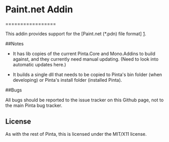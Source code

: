 # Paint.net Addin
=================

This addin provides support for the [Paint.net (*.pdn) file format] [1].

[1]: http://www.getpaint.net/index.html

##Notes

- It has lib copies of the current Pinta.Core and Mono.Addins to build against, and they currently need manual updating. (Need to look into automatic updates here.)

- It builds a single dll that needs to be copied to Pinta's bin folder (when developing) or Pinta's install folder (installed Pinta).


##Bugs

All bugs should be reported to the issue tracker on this Github page, not to the main Pinta bug tracker.

## License

As with the rest of Pinta, this is licensed under the MIT/X11 license.